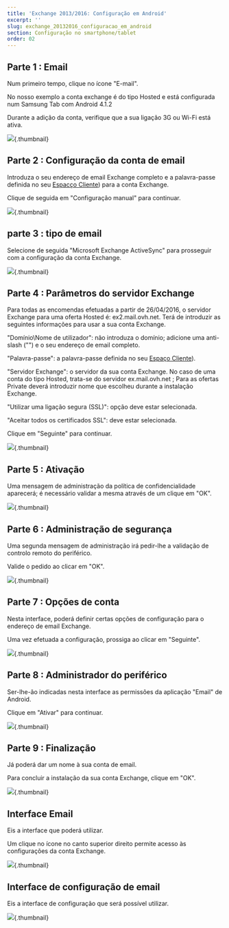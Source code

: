 ```yaml
---
title: 'Exchange 2013/2016: Configuração em Android'
excerpt: ''
slug: exchange_20132016_configuracao_em_android
section: Configuração no smartphone/tablet
order: 02
---
```



## Parte 1 : Email
Num primeiro tempo, clique no ícone "E-mail".

No nosso exemplo a conta exchange é do tipo Hosted e está configurada num Samsung Tab com Android 4.1.2

Durante a adição da conta, verifique que a sua ligação 3G ou Wi-Fi está ativa.

![](images/1149.png){.thumbnail}


## Parte 2 : Configuração da conta de email
Introduza o seu endereço de email Exchange completo e a palavra-passe definida no seu [Espacço Cliente](https://www.ovh.com/auth/?action=gotomanager&from=https://www.ovh.pt/&ovhSubsidiary=pt)) para a conta Exchange.

Clique de seguida em "Configuração manual" para continuar.

![](images/1150.png){.thumbnail}


## parte 3 : tipo de email
Selecione de seguida "Microsoft Exchange ActiveSync" para prosseguir com a configuração da conta Exchange.

![](images/1151.png){.thumbnail}


## Parte 4 : Parâmetros do servidor Exchange
Para todas as encomendas efetuadas a partir de 26/04/2016, o servidor Exchange para uma oferta Hosted é: ex2.mail.ovh.net.
Terá de introduzir as seguintes informações para usar a sua conta Exchange.

"Domínio\Nome de utilizador": não introduza o domínio; adicione uma anti-slash ("\") e o seu endereço de email completo.

"Palavra-passe": a palavra-passe definida no seu [Espaço Cliente](https://www.ovh.com/auth/?action=gotomanager&from=https://www.ovh.pt/&ovhSubsidiary=pt)).

"Servidor Exchange": o servidor da sua conta Exchange.
No caso de uma conta do tipo Hosted, trata-se do servidor ex.mail.ovh.net ; Para as ofertas Private deverá introduzir  nome que escolheu durante a instalação Exchange.

"Utilizar uma ligação segura (SSL)": opção deve estar selecionada.

"Aceitar todos os certificados SSL": deve estar selecionada.

Clique em "Seguinte" para continuar.

![](images/1152.png){.thumbnail}


## Parte 5 : Ativação
Uma mensagem de administração da política de confidencialidade aparecerá; é necessário validar a mesma através de um clique em "OK".

![](images/1154.png){.thumbnail}


## Parte 6 : Administração de segurança
Uma segunda mensagem de administração irá pedir-lhe a validação de controlo remoto do periférico.

Valide o pedido ao clicar em "OK".

![](images/1155.png){.thumbnail}


## Parte 7 : Opções de conta
Nesta interface, poderá definir certas opções de configuração para o endereço de email Exchange.

Uma vez efetuada a configuração, prossiga ao clicar em "Seguinte".

![](images/1156.png){.thumbnail}


## Parte 8 : Administrador do periférico
Ser-lhe-ão indicadas nesta interface as permissões da aplicação "Email" de Android.

Clique em "Ativar" para continuar.

![](images/1157.png){.thumbnail}


## Parte 9 : Finalização
Já poderá dar um nome à sua conta de email.

Para concluir a instalação da sua conta Exchange, clique em "OK".

![](images/1158.png){.thumbnail}


## Interface Email
Eis a interface que poderá utilizar.

Um clique no ícone no canto superior direito permite acesso às configurações da conta Exchange.

![](images/1159.png){.thumbnail}


## Interface de configuração de email
Eis a interface de configuração que será possível utilizar.

![](images/1160.png){.thumbnail}

